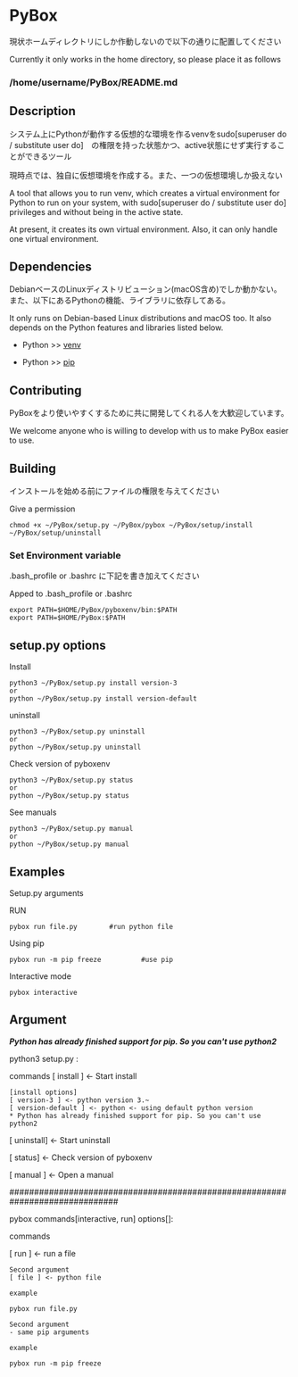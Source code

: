 # PyBox

現状ホームディレクトリにしか作動しないので以下の通りに配置してください

Currently it only works in the home directory, so please place it as follows

### /home/username/PyBox/README.md


## Description
システム上にPythonが動作する仮想的な環境を作るvenvをsudo[superuser do / substitute user do]　の権限を持った状態かつ、active状態にせず実行することができるツール

現時点では、独自に仮想環境を作成する。また、一つの仮想環境しか扱えない

A tool that allows you to run venv, which creates a virtual environment for Python to run on your system, with sudo[superuser do / substitute user do] privileges and without being in the active state.

At present, it creates its own virtual environment. Also, it can only handle one virtual environment.

## Dependencies
DebianベースのLinuxディストリビューション(macOS含め)でしか動かない。
また、以下にあるPythonの機能、ライブラリに依存してある。

It only runs on Debian-based Linux distributions and macOS too.
It also depends on the Python features and libraries listed below.

- Python >> [venv](https://docs.python.org/ja/3/library/venv.html)
  
- Python >> [pip](https://pip.pypa.io/en/stable/)

## Contributing
PyBoxをより使いやすくするために共に開発してくれる人を大歓迎しています。

We welcome anyone who is willing to develop with us to make PyBox easier to use.

## Building

インストールを始める前にファイルの権限を与えてください

Give a permission

```
chmod +x ~/PyBox/setup.py ~/PyBox/pybox ~/PyBox/setup/install ~/PyBox/setup/uninstall
```

### Set Environment variable

.bash_profile or .bashrc に下記を書き加えてください

Apped to .bash_profile or .bashrc
```
export PATH=$HOME/PyBox/pyboxenv/bin:$PATH
export PATH=$HOME/PyBox:$PATH
```


## setup.py options

Install
```command
python3 ~/PyBox/setup.py install version-3
or
python ~/PyBox/setup.py install version-default
```
uninstall 
```command
python3 ~/PyBox/setup.py uninstall
or
python ~/PyBox/setup.py uninstall
```
Check version of pyboxenv
```command
python3 ~/PyBox/setup.py status
or
python ~/PyBox/setup.py status
```

See manuals
```command
python3 ~/PyBox/setup.py manual
or
python ~/PyBox/setup.py manual
```

## Examples

Setup.py arguments

RUN
```command
pybox run file.py        #run python file
```

Using pip
```command
pybox run -m pip freeze          #use pip
```

Interactive mode
```command
pybox interactive
```

## Argument

***Python has already finished support for pip. So you can't use python2***

python3 setup.py :

commands
[ install ] <- Start install

    [install options]
    [ version-3 ] <- python version 3.~
    [ version-default ] <- python <- using default python version
    * Python has already finished support for pip. So you can't use python2

[ uninstall] <- Start uninstall

[ status] <- Check version of pyboxenv

[ manual ]  <- Open a manual



##############################################################################

pybox commands[interactive, run]  options[]:


commands

[ run ] <- run a file

    Second argument
    [ file ] <- python file
    
    example
    
    pybox run file.py

    Second argument
    - same pip arguments

    example 
    
    pybox run -m pip freeze